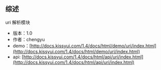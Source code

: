 ## 综述

uri 解析模块

* 版本：1.0
* 作者：chengyu
* demo：[http://docs.kissyui.com/1.4/docs/html/demo/uri/index.html](http://docs.kissyui.com/1.4/docs/html/demo/uri/index.html)
* api: [http://docs.kissyui.com/1.4/docs/html/api/uri/index.html](http://docs.kissyui.com/1.4/docs/html/api/uri/index.html)